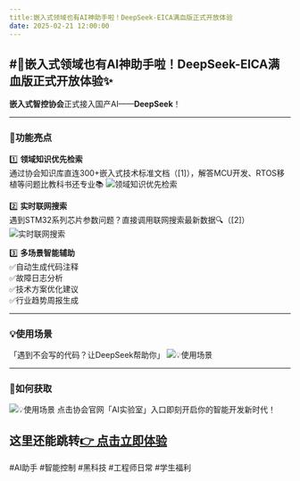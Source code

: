 ```yaml
---
title:嵌入式领域也有AI神助手啦！DeepSeek-EICA满血版正式开放体验
date: 2025-02-21 12:00:00
---
```

#🎉嵌入式领域也有AI神助手啦！DeepSeek-EICA满血版正式开放体验✨
---
**嵌入式智控协会**正式接入国产AI——**DeepSeek**！

---

### 🌟功能亮点
1️⃣ **领域知识优先检索**  
通过协会知识库直连300+嵌入式技术标准文档（[1]），解答MCU开发、RTOS移植等问题比教科书还专业📚
![领域知识优先检索](https://pic1.imgdb.cn/item/67b831f6d0e0a243d4014fcd.png)

2️⃣ **实时联网搜索**  
遇到STM32系列芯片参数问题？直接调用联网搜索最新数据🔍（[2]）
![实时联网搜索](https://pic1.imgdb.cn/item/67b8350dd0e0a243d40151d4.png)

3️⃣ **多场景智能辅助**  
✅自动生成代码注释  
✅故障日志分析  
✅技术方案优化建议  
✅行业趋势周报生成

---

### 💡使用场景
「遇到不会写的代码？让DeepSeek帮助你」
![💡使用场景](https://pic1.imgdb.cn/item/67b83303d0e0a243d4015063.png)

---

### 🚀如何获取
![💡使用场景](https://pic1.imgdb.cn/item/67b8382cd0e0a243d40152cd.png)
点击协会官网「AI实验室」入口即刻开启你的智能开发新时代！  

这里还能跳转[👉 点击立即体验](https://chat.jnjnjnn.cn)
---

#AI助手 #智能控制 #黑科技 #工程师日常 #学生福利
